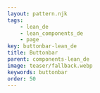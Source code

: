 ```yaml
---
layout: pattern.njk
tags: 
    - lean_de
    - lean_components_de
    - page
key: buttonbar-lean_de
title: Buttonbar
parent: components-lean_de
image: teaser/fallback.webp
keywords: buttonbar
order: 50
---
```


